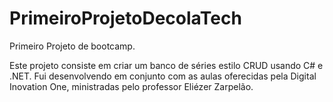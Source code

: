 # PrimeiroProjetoDecolaTech
Primeiro Projeto de bootcamp. 

Este projeto consiste em criar um banco de séries estilo CRUD usando C# e .NET. Fui desenvolvendo em conjunto com as aulas oferecidas pela Digital Inovation One, ministradas pelo professor Eliézer Zarpelão.
